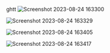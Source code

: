 ghtt
![Screenshot 2023-08-24 163300](https://github.com/adityagunale/Food_Restorant/assets/121552299/806ad116-7b8e-4c49-b12c-4fbab6b10c65)


![Screenshot 2023-08-24 163329](https://github.com/adityagunale/Food_Restorant/assets/121552299/66b375ab-6991-44cd-8c1f-f0789b1051b1)


![Screenshot 2023-08-24 163405](https://github.com/adityagunale/Food_Restorant/assets/121552299/ea20463b-061f-4619-ab47-f668b7ea1333)


![Screenshot 2023-08-24 163417](https://github.com/adityagunale/Food_Restorant/assets/121552299/b6f7ce1b-6371-498d-ba87-27d6107338b9)
